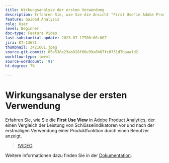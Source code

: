 ```yaml
---
title: Wirkungsanalyse der ersten Verwendung
description: Erfahren Sie, wie Sie die Ansicht "First Use"in Adobe Product Analytics verwenden, die einen Vergleich der Leistung von Schlüsselindikatoren anzeigt, bevor und nachdem ein Benutzer eine Produktfunktion zum ersten Mal verwendet hat.
feature: Guided Analysis
role: User
level: Beginner
doc-type: Feature Video
last-substantial-update: 2023-07-17T00:00:00Z
jira: KT-13671
thumbnail: 3421661.jpeg
source-git-commit: 05e538e23ab828f66e99a6b67fc0731d7baaa1d2
workflow-type: tm+mt
source-wordcount: '91'
ht-degree: 7%

---
```



# Wirkungsanalyse der ersten Verwendung

Erfahren Sie, wie Sie die **First Use View** in [Adobe Product Analytics](../../adobe-product-analytics/adobe-product-analytics-overview.md), der einen Vergleich der Leistung von Schlüsselindikatoren vor und nach der erstmaligen Verwendung einer Produktfunktion durch einen Benutzer anzeigt.

>[!VIDEO](https://video.tv.adobe.com/v/3421661/?learn=on)

Weitere Informationen dazu finden Sie in der [Dokumentation](https://experienceleague.adobe.com/docs/analytics-platform/using/guided-analysis/impact/first-use.html).
